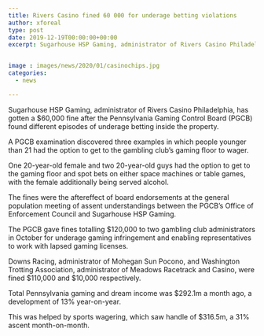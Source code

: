 ```yaml
---
title: Rivers Casino fined 60 000 for underage betting violations
author: xforeal 
type: post
date: 2019-12-19T00:00:00+00:00
excerpt: Sugarhouse HSP Gaming, administrator of Rivers Casino Philadelphia, has gotten a $60,000 fine after the Pennsylvania Gaming Control Board (PGCB) found different episodes of underage betting inside the property


image : images/news/2020/01/casinochips.jpg
categories:
  - news

---
```

Sugarhouse HSP Gaming, administrator of Rivers Casino Philadelphia, has gotten a $60,000 fine after the Pennsylvania Gaming Control Board (PGCB) found different episodes of underage betting inside the property.

A PGCB examination discovered three examples in which people younger than 21 had the option to get to the gambling club&#8217;s gaming floor to wager.

One 20-year-old female and two 20-year-old guys had the option to get to the gaming floor and spot bets on either space machines or table games, with the female additionally being served alcohol.

The fines were the aftereffect of board endorsements at the general population meeting of assent understandings between the PGCB&rsquo;s Office of Enforcement Council and Sugarhouse HSP Gaming.

The PGCB gave fines totalling $120,000 to two gambling club administrators in October for underage gaming infringement and enabling representatives to work with lapsed gaming licenses.

Downs Racing, administrator of Mohegan Sun Pocono, and Washington Trotting Association, administrator of Meadows Racetrack and Casino, were fined $110,000 and $10,000 respectively.

Total Pennsylvania gaming and dream income was $292.1m a month ago, a development of 13% year-on-year.

This was helped by sports wagering, which saw handle of $316.5m, a 31% ascent month-on-month.